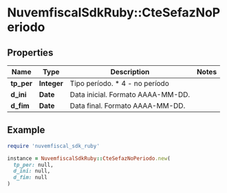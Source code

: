# NuvemfiscalSdkRuby::CteSefazNoPeriodo

## Properties

| Name | Type | Description | Notes |
| ---- | ---- | ----------- | ----- |
| **tp_per** | **Integer** | Tipo período.  * 4 - no período |  |
| **d_ini** | **Date** | Data inicial.  Formato AAAA-MM-DD. |  |
| **d_fim** | **Date** | Data final.  Formato AAAA-MM-DD. |  |

## Example

```ruby
require 'nuvemfiscal_sdk_ruby'

instance = NuvemfiscalSdkRuby::CteSefazNoPeriodo.new(
  tp_per: null,
  d_ini: null,
  d_fim: null
)
```

